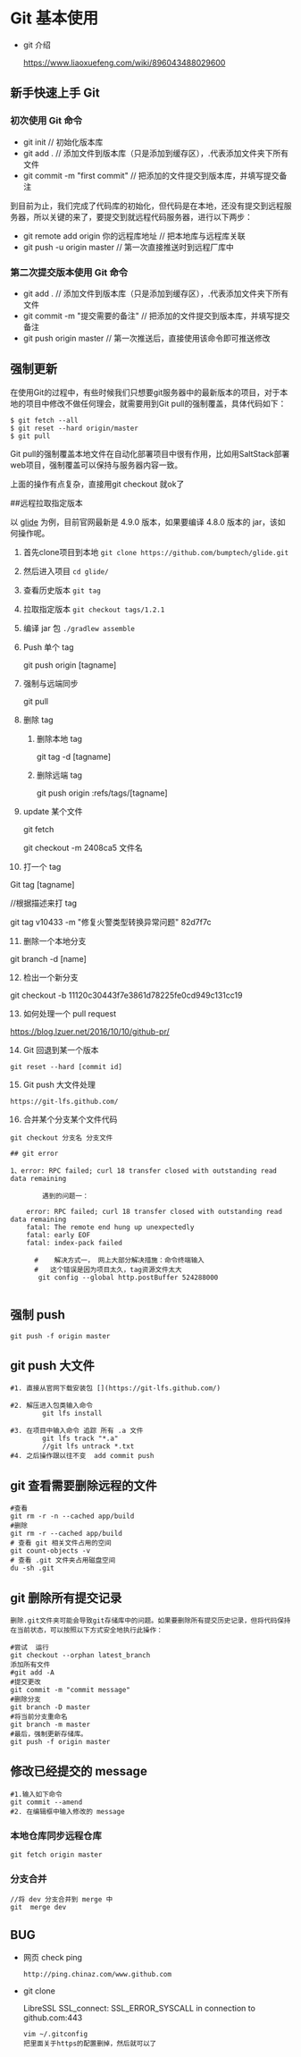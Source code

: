 #  Git 基本使用

- git 介绍

  https://www.liaoxuefeng.com/wiki/896043488029600

  

## 新手快速上手 Git

### 初次使用 Git  命令

- git init   // 初始化版本库 
- git add .   // 添加文件到版本库（只是添加到缓存区），.代表添加文件夹下所有文件  
- git commit -m "first commit" // 把添加的文件提交到版本库，并填写提交备注 

到目前为止，我们完成了代码库的初始化，但代码是在本地，还没有提交到远程服务器，所以关键的来了，要提交到就远程代码服务器，进行以下两步： 

- git remote add origin 你的远程库地址  // 把本地库与远程库关联 
- git push -u origin master    // 第一次直接推送时到远程厂库中

### 第二次提交版本使用 Git 命令  

- git add .   // 添加文件到版本库（只是添加到缓存区），.代表添加文件夹下所有文件  
- git commit -m "提交需要的备注" // 把添加的文件提交到版本库，并填写提交备注 
- git push origin master  // 第一次推送后，直接使用该命令即可推送修改 

## 强制更新

在使用Git的过程中，有些时候我们只想要git服务器中的最新版本的项目，对于本地的项目中修改不做任何理会，就需要用到Git pull的强制覆盖，具体代码如下：

```
$ git fetch --all
$ git reset --hard origin/master 
$ git pull
```

Git pull的强制覆盖本地文件在自动化部署项目中很有作用，比如用SaltStack部署web项目，强制覆盖可以保持与服务器内容一致。

上面的操作有点复杂，直接用git checkout 就ok了

##远程拉取指定版本

以 [glide](https://links.jianshu.com/go?to=%5Bhttps%3A%2F%2Fgithub.com%2Fbumptech%2Fglide%5D(https%3A%2F%2Fgithub.com%2Fbumptech%2Fglide)) 为例，目前官网最新是 4.9.0 版本，如果要编译 4.8.0 版本的 jar，该如何操作呢。

1. 首先clone项目到本地
   `git clone https://github.com/bumptech/glide.git`

2. 然后进入项目
   `cd glide/`

3. 查看历史版本
   `git tag`
   
4. 拉取指定版本
   `git checkout tags/1.2.1`

5. 编译 jar 包
   `./gradlew assemble`
   
6. Push  单个 tag

   git push origin [tagname]
   
7. 强制与远端同步

   git pull
   
8. 删除 tag

   1. 删除本地 tag

      git tag -d [tagname]

   2. 删除远端 tag

      git push origin :refs/tags/[tagname]
   
9. update 某个文件

   git fetch

   git checkout -m 2408ca5 文件名
   
10. 打一个 tag

   Git tag [tagname]
   
   //根据描述来打 tag
   
   git tag v10433 -m "修复火警类型转换异常问题" 82d7f7c
   
11. 删除一个本地分支

   git branch -d [name]

12. 检出一个新分支

   git checkout -b 11120c30443f7e3861d78225fe0cd949c131cc19

13. 如何处理一个 pull request 

   https://blog.lzuer.net/2016/10/10/github-pr/

14. Git 回退到某一个版本

   ```
   git reset --hard [commit id]
   ```

15. Git push 大文件处理

   ```
   https://git-lfs.github.com/
   ```

16. 合并某个分支某个文件代码

   ```shell
   git checkout 分支名 分支文件
   
   ```
```
## git error

1、error: RPC failed; curl 18 transfer closed with outstanding read data remaining

        遇到的问题一：
    
    error: RPC failed; curl 18 transfer closed with outstanding read data remaining
    fatal: The remote end hung up unexpectedly
    fatal: early EOF
    fatal: index-pack failed
    
      #    解决方式一， 网上大部分解决措施：命令终端输入 
      #   这个错误是因为项目太久，tag资源文件太大
       git config --global http.postBuffer 524288000


```

## 强制 push

```git
git push -f origin master
```

## git push 大文件

```shell
#1. 直接从官网下载安装包 [](https://git-lfs.github.com/)

#2. 解压进入包类输入命令 
		git lfs install

#3. 在项目中输入命令 追踪 所有 .a 文件
		git lfs track "*.a"
		//git lfs untrack *.txt
#4. 之后操作跟以往不变  add commit push
```

## git 查看需要删除远程的文件

```
#查看
git rm -r -n --cached app/build
#删除 
git rm -r --cached app/build
# 查看 git 相关文件占用的空间
git count-objects -v 
# 查看 .git 文件夹占用磁盘空间
du -sh .git 
```

## git 删除所有提交记录

```
删除.git文件夹可能会导致git存储库中的问题。如果要删除所有提交历史记录，但将代码保持在当前状态，可以按照以下方式安全地执行此操作：

#尝试  运行  
git checkout --orphan latest_branch
添加所有文件
#git add -A
#提交更改
git commit -m "commit message"
#删除分支
git branch -D master
#将当前分支重命名
git branch -m master
#最后，强制更新存储库。
git push -f origin master
```

## 修改已经提交的 message

```
#1.输入如下命令
git commit --amend
#2. 在编辑框中输入修改的 message
```



### 本地仓库同步远程仓库

```
git fetch origin master
```



### 分支合并

```
//将 dev 分支合并到 merge 中
git  merge dev
```





## BUG

- 网页 check ping

  ```
  http://ping.chinaz.com/www.github.com
  ```

- git clone

  LibreSSL SSL_connect: SSL_ERROR_SYSCALL in connection to github.com:443

  ```
  vim ~/.gitconfig
  把里面关于https的配置删掉，然后就可以了
  ```

  